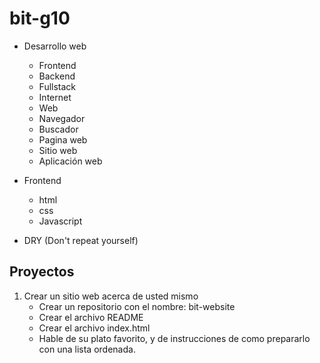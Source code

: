 # bit-g10
* Desarrollo web 
    - Frontend
    - Backend
    - Fullstack
    - Internet 
    - Web
    - Navegador
    - Buscador
    - Pagina web
    - Sitio web
    - Aplicación web

* Frontend
    - html
    - css
    - Javascript

* DRY (Don't repeat yourself)

## Proyectos
1. Crear un sitio web acerca de usted mismo
    - Crear un repositorio con el nombre: bit-website
    - Crear el archivo README
    - Crear el archivo index.html
    - Hable de su plato favorito, y de instrucciones de como prepararlo con una lista ordenada.

